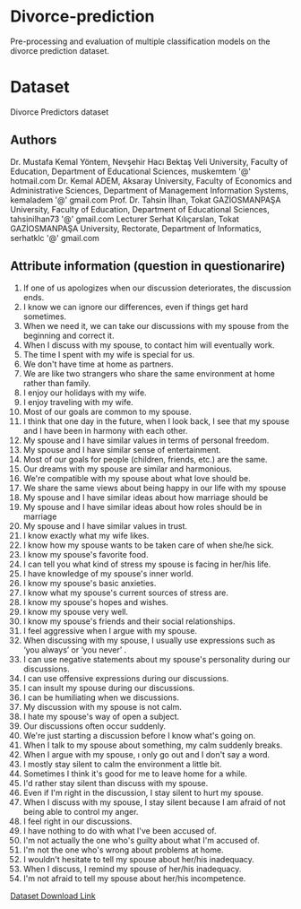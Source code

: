 # Divorce-prediction
Pre-processing and evaluation of multiple classification models on the divorce prediction dataset.


# Dataset
Divorce Predictors dataset

## Authors
Dr. Mustafa Kemal Yöntem, Nevşehir Hacı Bektaş Veli University, Faculty of Education, Department of Educational Sciences, muskemtem '@' hotmail.com
Dr. Kemal ADEM, Aksaray University, Faculty of Economics and Administrative Sciences, Department of Management Information Systems, kemaladem '@' gmail.com
Prof. Dr. Tahsin İlhan, Tokat GAZİOSMANPAŞA University, Faculty of Education, Department of Educational Sciences, tahsinilhan73 '@' gmail.com
Lecturer Serhat Kılıçarslan, Tokat GAZİOSMANPAŞA University, Rectorate, Department of Informatics, serhatklc '@' gmail.com


## Attribute information (question in questionarire)
1. If one of us apologizes when our discussion deteriorates, the discussion ends.
2. I know we can ignore our differences, even if things get hard sometimes.
3. When we need it, we can take our discussions with my spouse from the beginning and correct it.
4. When I discuss with my spouse, to contact him will eventually work.
5. The time I spent with my wife is special for us.
6. We don't have time at home as partners.
7. We are like two strangers who share the same environment at home rather than family.
8. I enjoy our holidays with my wife.
9. I enjoy traveling with my wife.
10. Most of our goals are common to my spouse.
11. I think that one day in the future, when I look back, I see that my spouse and I have been in harmony with each other.
12. My spouse and I have similar values in terms of personal freedom.
13. My spouse and I have similar sense of entertainment.
14. Most of our goals for people (children, friends, etc.) are the same.
15. Our dreams with my spouse are similar and harmonious.
16. We're compatible with my spouse about what love should be.
17. We share the same views about being happy in our life with my spouse
18. My spouse and I have similar ideas about how marriage should be
19. My spouse and I have similar ideas about how roles should be in marriage
20. My spouse and I have similar values in trust.
21. I know exactly what my wife likes.
22. I know how my spouse wants to be taken care of when she/he sick.
23. I know my spouse's favorite food.
24. I can tell you what kind of stress my spouse is facing in her/his life.
25. I have knowledge of my spouse's inner world.
26. I know my spouse's basic anxieties.
27. I know what my spouse's current sources of stress are.
28. I know my spouse's hopes and wishes.
29. I know my spouse very well.
30. I know my spouse's friends and their social relationships.
31. I feel aggressive when I argue with my spouse.
32. When discussing with my spouse, I usually use expressions such as ‘you always’ or ‘you never’ .
33. I can use negative statements about my spouse's personality during our discussions.
34. I can use offensive expressions during our discussions.
35. I can insult my spouse during our discussions.
36. I can be humiliating when we discussions.
37. My discussion with my spouse is not calm.
38. I hate my spouse's way of open a subject.
39. Our discussions often occur suddenly.
40. We're just starting a discussion before I know what's going on.
41. When I talk to my spouse about something, my calm suddenly breaks.
42. When I argue with my spouse, ı only go out and I don't say a word.
43. I mostly stay silent to calm the environment a little bit.
44. Sometimes I think it's good for me to leave home for a while.
45. I'd rather stay silent than discuss with my spouse.
46. Even if I'm right in the discussion, I stay silent to hurt my spouse.
47. When I discuss with my spouse, I stay silent because I am afraid of not being able to control my anger.
48. I feel right in our discussions.
49. I have nothing to do with what I've been accused of.
50. I'm not actually the one who's guilty about what I'm accused of.
51. I'm not the one who's wrong about problems at home.
52. I wouldn't hesitate to tell my spouse about her/his inadequacy.
53. When I discuss, I remind my spouse of her/his inadequacy.
54. I'm not afraid to tell my spouse about her/his incompetence.


[Dataset Download Link](http://archive.ics.uci.edu/ml/datasets/Divorce+Predictors+data+set#)



